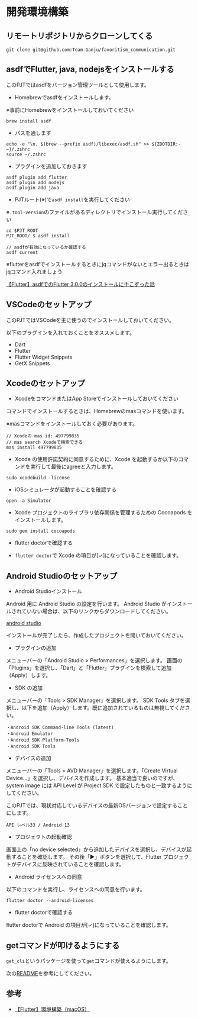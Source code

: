 # 開発環境構築

## リモートリポジトリからクローンしてくる

```
git clone git@github.com:Team-Ganju/favoritism_communication.git
```

## asdfでFlutter, java, nodejsをインストールする

このPJTではasdfをバージョン管理ツールとして使用します。

- Homebrewでasdfをインストールします。

※事前にHomebrewをインストールしておいてください

```
brew install asdf
```

- パスを通します

```
echo -e "\n. $(brew --prefix asdf)/libexec/asdf.sh" >> ${ZDOTDIR:-~}/.zshrc
source ~/.zshrc
```

- プラグインを追加しておきます

```
asdf plugin add flutter
asdf plugin add nodejs
asdf plugin add java
```

- PJTルート(※)で`asdf install`を実行してください

※`.tool-version`のファイルがあるディレクトリでインストール実行してください

```
cd $PJT_ROOT
PJT_ROOT/ $ asdf install

// asdfが有効になっているか確認する
asdf current
```

※flutterをasdfでインストールするときにjqコマンドがないとエラー出るときはjqコマンド入れましょう

[【Flutter】asdfでのFlutter 3.0.0のインストールに手こずった話](https://blog.dalt.me/3318)


## VSCodeのセットアップ

このPJTではVSCodeを主に使うのでインストールしておいてください。

以下のプラグインを入れておくことをオススメします。
- Dart
- Flutter
- Flutter Widget Snippets
- GetX Snippets


## Xcodeのセットアップ

- XcodeをコマンドまたはApp Storeでインストールしておいてください

コマンドでインストールするときは、Homebrewのmasコマンドを使います。

※masコマンドをインストールしておく必要があります。

```
// Xcodeの mas id: 497799835
// mas search Xcodeで検索できる
mas install 497799835
```

- Xcode の使用許諾契約に同意するために、Xcode を起動するか以下のコマンドを実行して最後にagreeと入力します。

```
sudo xcodebuild -license
```

- iOSシミュレータが起動することを確認する

```
open -a Simulator
```

- Xcode プロジェクトのライブラリ依存関係を管理するための Cocoapods をインストールします。

```
sudo gem install cocoapods
```

- flutter doctorで確認する

- `flutter doctor`で Xcode の項目が[✓]になっていることを確認します。


## Android Studioのセットアップ

- Android Studioインストール

Android 用に Android Studio の設定を行います。 Android Studio がインストールされていない場合は、以下のリンクからダウンロードしてください。

[android studio](https://developer.android.com/studio)

インストールが完了したら、作成したプロジェクトを開いておいてください。

- プラグインの追加

メニューバーの「Android Studio > Performances」を選択します。 画面の「Plugins」を選択し、「Dart」と「Flutter」プラグインを検索して追加（Apply）します。


- SDK の追加

メニューバーの「Tools > SDK Manager」を選択します。 SDK Tools タブを選択し、以下を追加（Apply）します。既に追加されているものは無視してください。

```
・Android SDK Command-line Tools (latest)
・Android Emulator
・Android SDK Platform-Tools
・Android SDK Tools
```

- デバイスの追加

メニューバーの「Tools > AVD Manager」を選択します。「Create Virtual Device...」を選択し、デバイスを作成します。 基本適当で良いのですが、system image には API Level が Project SDK で設定したものと一致するようにしてください。

このPJTでは、現状対応しているデバイスの最新OSバージョンで設定することにします。

`API レベル33 / Android 13`

- プロジェクトの起動確認

画面上の「no device selected」から追加したデバイスを選択し、デバイスが起動することを確認します。 その後「▶️」ボタンを選択して、Flutter プロジェクトがデバイスに反映されていることを確認します。

- Android ライセンスへの同意

以下のコマンドを実行し、ライセンスへの同意を行います。

```
flutter doctor --android-licenses
```

- flutter doctorで確認する

flutter doctorで Android の項目が[✓]になっていることを確認します。


## getコマンドが叩けるようにする

`get_cli`というパッケージを使って`get`コマンドが使えるようにします。

次の[README](../getx/get_cli.md)を参考にしてください。


## 参考
- [【Flutter】環境構築（macOS）](https://b1san-blog.com/post/flutter/flutter-setup/)